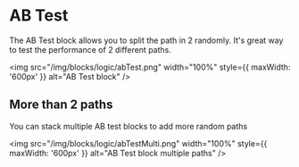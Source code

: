 # AB Test

The AB Test block allows you to split the path in 2 randomly. It's great way to test the performance of 2 different paths.

<img
src="/img/blocks/logic/abTest.png"
width="100%"
style={{ maxWidth: '600px' }}
alt="AB Test block"
/>

## More than 2 paths

You can stack multiple AB test blocks to add more random paths

<img
src="/img/blocks/logic/abTestMulti.png"
width="100%"
style={{ maxWidth: '600px' }}
alt="AB Test block multiple paths"
/>

